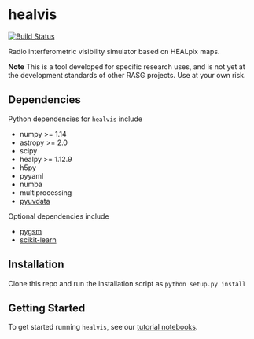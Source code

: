 # healvis

[![Build Status](https://travis-ci.org/RadioAstronomySoftwareGroup/healvis.svg?branch=master)](https://travis-ci.org/RadioAstronomySoftwareGroup/healvis)

Radio interferometric visibility simulator based on HEALpix maps.

**Note** This is a tool developed for specific research uses, and is not yet at the development standards of other RASG projects. Use at your own risk.

## Dependencies
Python dependencies for `healvis` include

* numpy >= 1.14
* astropy >= 2.0
* scipy
* healpy >= 1.12.9
* h5py
* pyyaml
* numba
* multiprocessing
* [pyuvdata](https://github.com/HERA-Team/pyuvdata/)

Optional dependencies include

* [pygsm](https://github.com/telegraphic/PyGSM)
* [scikit-learn](https://scikit-learn.org/stable/)

## Installation
Clone this repo and run the installation script as
```python setup.py install```

## Getting Started
To get started running `healvis`, see our [tutorial notebooks](https://github.com/RadioAstronomySoftwareGroup/healvis/tree/master/notebooks).
